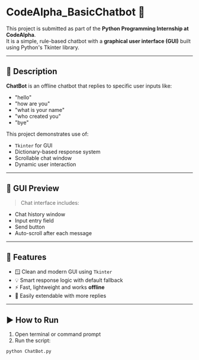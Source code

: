 # CodeAlpha_BasicChatbot 🤖

This project is submitted as part of the **Python Programming Internship at CodeAlpha**.  
It is a simple, rule-based chatbot with a **graphical user interface (GUI)** built using Python's Tkinter library.

---

## 💬 Description

**ChatBot** is an offline chatbot that replies to specific user inputs like:

- "hello"
- "how are you"
- "what is your name"
- "who created you"
- "bye"

This project demonstrates use of:
- `Tkinter` for GUI
- Dictionary-based response system
- Scrollable chat window
- Dynamic user interaction

---

## 📸 GUI Preview

> Chat interface includes:
- Chat history window
- Input entry field
- Send button
- Auto-scroll after each message

---

## 🧠 Features

- 🪟 Clean and modern GUI using `Tkinter`
- 💡 Smart response logic with default fallback
- ⚡ Fast, lightweight and works **offline**
- 🔧 Easily extendable with more replies

---

## ▶️ How to Run

1. Open terminal or command prompt
2. Run the script:
```bash
python ChatBot.py
